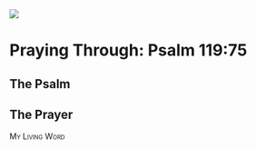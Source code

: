 <img class="intro-right" src="/images/art-paris-psalter.jpg">

<style>
  li {list-style-type: none;}
  p + ul {
    margin-top: -18px;
}
</style>

# Praying Through: Psalm 119:75

## The Psalm

## The Prayer

<div style="font-variant: small-caps;">
My Living Word
</div>
